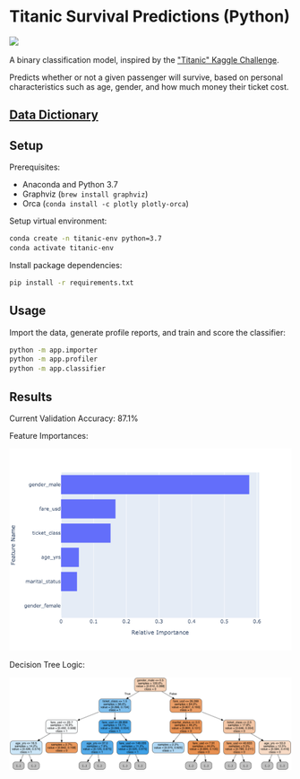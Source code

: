 # Titanic Survival Predictions (Python)

![](https://media.nationalgeographic.org/assets/photos/000/273/27302.jpg)

A binary classification model, inspired by the ["Titanic" Kaggle Challenge](https://www.kaggle.com/c/titanic).

Predicts whether or not a given passenger will survive, based on personal characteristics such as age, gender, and how much money their ticket cost.


## [Data Dictionary](DATA.md)

## Setup

Prerequisites:

  + Anaconda and Python 3.7
  + Graphviz (`brew install graphviz`)
  + Orca (`conda install -c plotly plotly-orca`)

Setup virtual environment:

```sh
conda create -n titanic-env python=3.7
conda activate titanic-env
```

Install package dependencies:

```sh
pip install -r requirements.txt
```

## Usage

Import the data, generate profile reports, and train and score the classifier:

```sh
python -m app.importer
python -m app.profiler
python -m app.classifier
```

## Results

Current Validation Accuracy: 87.1%

Feature Importances:

![](/reports/feature_importances.png)


Decision Tree Logic:

![](/reports/decision_tree.png)
